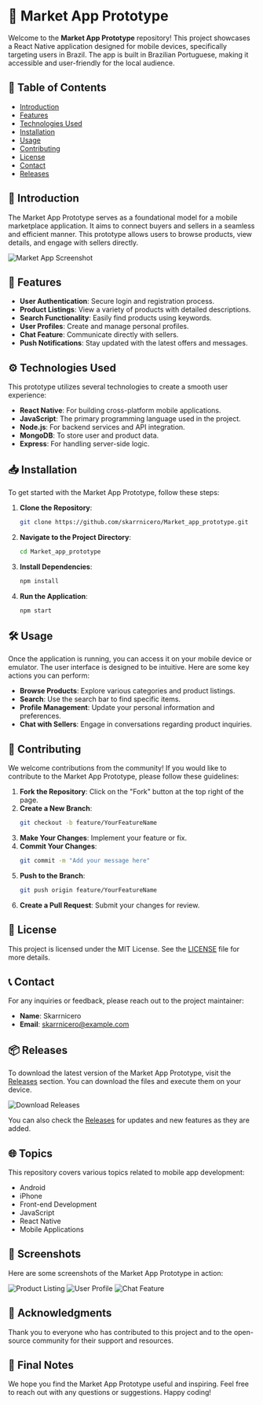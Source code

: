 # 🌟 Market App Prototype

Welcome to the **Market App Prototype** repository! This project showcases a React Native application designed for mobile devices, specifically targeting users in Brazil. The app is built in Brazilian Portuguese, making it accessible and user-friendly for the local audience.

## 🚀 Table of Contents

- [Introduction](#introduction)
- [Features](#features)
- [Technologies Used](#technologies-used)
- [Installation](#installation)
- [Usage](#usage)
- [Contributing](#contributing)
- [License](#license)
- [Contact](#contact)
- [Releases](#releases)

## 📖 Introduction

The Market App Prototype serves as a foundational model for a mobile marketplace application. It aims to connect buyers and sellers in a seamless and efficient manner. This prototype allows users to browse products, view details, and engage with sellers directly.

![Market App Screenshot](https://via.placeholder.com/800x400?text=Market+App+Screenshot)

## 🌟 Features

- **User Authentication**: Secure login and registration process.
- **Product Listings**: View a variety of products with detailed descriptions.
- **Search Functionality**: Easily find products using keywords.
- **User Profiles**: Create and manage personal profiles.
- **Chat Feature**: Communicate directly with sellers.
- **Push Notifications**: Stay updated with the latest offers and messages.

## ⚙️ Technologies Used

This prototype utilizes several technologies to create a smooth user experience:

- **React Native**: For building cross-platform mobile applications.
- **JavaScript**: The primary programming language used in the project.
- **Node.js**: For backend services and API integration.
- **MongoDB**: To store user and product data.
- **Express**: For handling server-side logic.

## 📥 Installation

To get started with the Market App Prototype, follow these steps:

1. **Clone the Repository**:
   ```bash
   git clone https://github.com/skarrnicero/Market_app_prototype.git
   ```

2. **Navigate to the Project Directory**:
   ```bash
   cd Market_app_prototype
   ```

3. **Install Dependencies**:
   ```bash
   npm install
   ```

4. **Run the Application**:
   ```bash
   npm start
   ```

## 🛠️ Usage

Once the application is running, you can access it on your mobile device or emulator. The user interface is designed to be intuitive. Here are some key actions you can perform:

- **Browse Products**: Explore various categories and product listings.
- **Search**: Use the search bar to find specific items.
- **Profile Management**: Update your personal information and preferences.
- **Chat with Sellers**: Engage in conversations regarding product inquiries.

## 🤝 Contributing

We welcome contributions from the community! If you would like to contribute to the Market App Prototype, please follow these guidelines:

1. **Fork the Repository**: Click on the "Fork" button at the top right of the page.
2. **Create a New Branch**:
   ```bash
   git checkout -b feature/YourFeatureName
   ```
3. **Make Your Changes**: Implement your feature or fix.
4. **Commit Your Changes**:
   ```bash
   git commit -m "Add your message here"
   ```
5. **Push to the Branch**:
   ```bash
   git push origin feature/YourFeatureName
   ```
6. **Create a Pull Request**: Submit your changes for review.

## 📄 License

This project is licensed under the MIT License. See the [LICENSE](LICENSE) file for more details.

## 📞 Contact

For any inquiries or feedback, please reach out to the project maintainer:

- **Name**: Skarrnicero
- **Email**: skarrnicero@example.com

## 📦 Releases

To download the latest version of the Market App Prototype, visit the [Releases](https://github.com/skarrnicero/Market_app_prototype/releases) section. You can download the files and execute them on your device.

![Download Releases](https://img.shields.io/badge/Download_Releases-Click_here-brightgreen)

You can also check the [Releases](https://github.com/skarrnicero/Market_app_prototype/releases) for updates and new features as they are added.

## 🌐 Topics

This repository covers various topics related to mobile app development:

- Android
- iPhone
- Front-end Development
- JavaScript
- React Native
- Mobile Applications

## 📸 Screenshots

Here are some screenshots of the Market App Prototype in action:

![Product Listing](https://via.placeholder.com/400x300?text=Product+Listing)
![User Profile](https://via.placeholder.com/400x300?text=User+Profile)
![Chat Feature](https://via.placeholder.com/400x300?text=Chat+Feature)

## 🎉 Acknowledgments

Thank you to everyone who has contributed to this project and to the open-source community for their support and resources.

## 📝 Final Notes

We hope you find the Market App Prototype useful and inspiring. Feel free to reach out with any questions or suggestions. Happy coding!